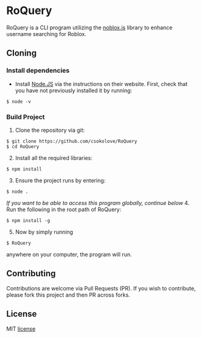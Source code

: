 # RoQuery

RoQuery is a CLI program utilizing the [noblox.js](https://github.com/noblox/noblox.js) library to enhance username searching for Roblox.

## Cloning

### Install dependencies

* Install [Node.JS](https://nodejs.org/en/) via the instructions on their website. First, check that you have not previously installed it by running:
```Shell
$ node -v
```

### Build Project
1. Clone the repository via git:
```Shell
$ git clone https://github.com/csokolove/RoQuery
$ cd RoQuery
```
2. Install all the required libraries:
```Shell
$ npm install
```
3. Ensure the project runs by entering:
```Shell
$ node .
```
*If you want to be able to access this program globally, continue below*
4. Run the following in the root path of RoQuery:
```Shell
$ npm install -g
```
5. Now by simply running
```Shell
$ RoQuery
```
anywhere on your computer, the program will run.

## Contributing

Contributions are welcome via Pull Requests (PR).
If you wish to contribute, please fork this project and then PR across forks.

## License

MIT [license](LICENSE)

